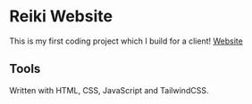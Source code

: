 # Reiki Website

This is my first coding project which I build for a client!
[Website](http://mobiler-reiki-dienst-fuer-mensch-und-tier.de/)

## Tools

Written with HTML, CSS, JavaScript and TailwindCSS.
